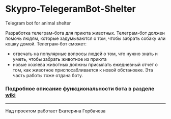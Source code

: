 # Skypro-TelegeramBot-Shelter
Telegram bot for animal shelter

Разработка телеграм-бота для приюта животных. Телеграм-бот должен помочь людям, которые задумываются о том, чтобы забрать собаку или кошку домой. Телеграм-бот сможет:

- отвечать на популярные вопросы людей о том, что нужно знать и уметь, чтобы забрать животное из приюта
- новые хозяева животных должны присылать ежедневный отчет о том, как животное приспосабливается к новой обстановке. Эта часть работы тоже отдана боту.

### Подробное описание функциональности бота в разделе [wiki](https://github.com/KaterinaSmr/Skypro-TelegeramBot-Shelter/wiki)

---
Над проектом работает Екатерина Горбачева
